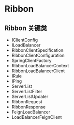 # Ribbon

## Ribbon 关键类
- IClientConfig
- ILoadBalancer
- RibbonClientSpecification
- RibbonClientConfiguration
- SpringClientFactory
- RibbonLoadBalancerContext
- RibbonLoadBalancerClient
- IRule
- IPing
- ServerList
- ServerListFilter
- ServerListUpdater
- RibbonRequest
- RibbonResponse
- FeignLoadBalancer
- LoadBalancerFeignClient